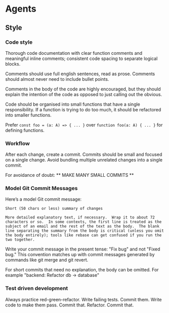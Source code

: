 # Agents

## Style

### Code style

Thorough code documentation with clear function comments and meaningful inline comments; consistent code spacing to separate logical blocks.

Comments should use full english sentences, read as prose.
Comments should almost never need to include bullet points.

Comments in the body of the code are highly encouraged, but they should explain the intention of the code as opposed to just calling out the obvious.

Code should be organised into small functions that have a single responsibility.
If a function is trying to do too much, it should be refactored into smaller functions.

Prefer `const foo = (a: A) => { ... }` over `function foo(a: A) { ... }` for defining functions.

### Workflow

After each change, create a commit.
Commits should be small and focused on a single change.
Avoid bundling multiple unrelated changes into a single commit.

For avoidance of doubt:
** MAKE MANY SMALL COMMITS **

### Model Git Commit Messages

Here’s a model Git commit message:

```
Short (50 chars or less) summary of changes

More detailed explanatory text, if necessary.  Wrap it to about 72
characters or so.  In some contexts, the first line is treated as the
subject of an email and the rest of the text as the body.  The blank
line separating the summary from the body is critical (unless you omit
the body entirely); tools like rebase can get confused if you run the
two together.
```

Write your commit message in the present tense: "Fix bug" and not "Fixed
bug."  This convention matches up with commit messages generated by
commands like git merge and git revert.

For short commits that need no explanation, the body can be omitted. For example
"backend: Refactor db -> database"

### Test driven development

Always practice red-green-refactor. Write failing tests. Commit them. Write code to make them pass. Commit that. Refactor. Commit that.